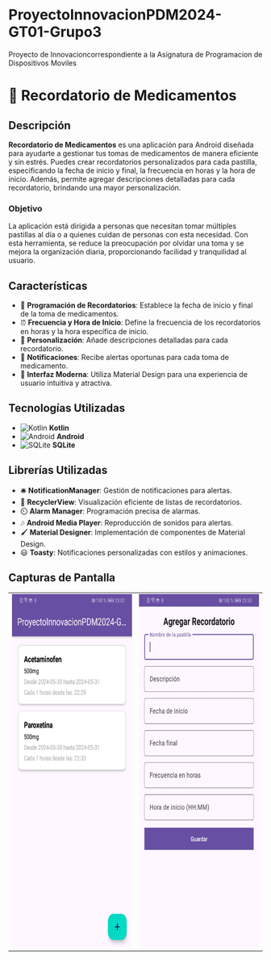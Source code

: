 # ProyectoInnovacionPDM2024-GT01-Grupo3
Proyecto de Innovacioncorrespondiente a la Asignatura de Programacion de Dispositivos Moviles

# 💊 Recordatorio de Medicamentos

## Descripción

**Recordatorio de Medicamentos** es una aplicación para Android diseñada para ayudarte a gestionar tus tomas de medicamentos de manera eficiente y sin estrés. Puedes crear recordatorios personalizados para cada pastilla, especificando la fecha de inicio y final, la frecuencia en horas y la hora de inicio. Además, permite agregar descripciones detalladas para cada recordatorio, brindando una mayor personalización.

### Objetivo

La aplicación está dirigida a personas que necesitan tomar múltiples pastillas al día o a quienes cuidan de personas con esta necesidad. Con esta herramienta, se reduce la preocupación por olvidar una toma y se mejora la organización diaria, proporcionando facilidad y tranquilidad al usuario.

## Características

- 📅 **Programación de Recordatorios**: Establece la fecha de inicio y final de la toma de medicamentos.
- ⏰ **Frecuencia y Hora de Inicio**: Define la frecuencia de los recordatorios en horas y la hora específica de inicio.
- 📝 **Personalización**: Añade descripciones detalladas para cada recordatorio.
- 🔔 **Notificaciones**: Recibe alertas oportunas para cada toma de medicamento.
- 🎨 **Interfaz Moderna**: Utiliza Material Design para una experiencia de usuario intuitiva y atractiva.

## Tecnologías Utilizadas

- ![Kotlin](https://img.shields.io/badge/Kotlin-%230095D5.svg?style=for-the-badge&logo=kotlin&logoColor=white) **Kotlin**
- ![Android](https://img.shields.io/badge/Android-%233DDC84.svg?style=for-the-badge&logo=android&logoColor=white) **Android**
- ![SQLite](https://img.shields.io/badge/SQLite-%23003B57.svg?style=for-the-badge&logo=sqlite&logoColor=white) **SQLite**

## Librerías Utilizadas

- 🛎️ **NotificationManager**: Gestión de notificaciones para alertas.
- 📑 **RecyclerView**: Visualización eficiente de listas de recordatorios.
- ⏲️ **Alarm Manager**: Programación precisa de alarmas.
- 🎶 **Android Media Player**: Reproducción de sonidos para alertas.
- 🖌️ **Material Designer**: Implementación de componentes de Material Design.
- 😃 **Toasty**: Notificaciones personalizadas con estilos y animaciones.

## Capturas de Pantalla

<table>
  <tr>
    <td><img src="app/src/main/res/drawable/cap1.jpg" alt="Captura 1" width="300" height="700"></td>
    <td><img src="app/src/main/res/drawable/cap2.jpg" alt="Captura 2" width="300" height="700"></td>
  </tr>
</table>

